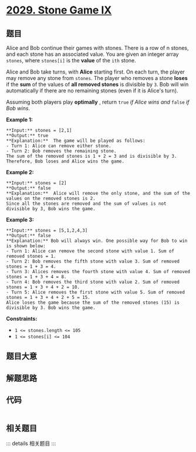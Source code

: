 # [2029. Stone Game IX](https://leetcode.com/problems/stone-game-ix)

## 题目

Alice and Bob continue their games with stones. There is a row of n stones,
and each stone has an associated value. You are given an integer array
`stones`, where `stones[i]` is the **value** of the `ith` stone.

Alice and Bob take turns, with **Alice** starting first. On each turn, the
player may remove any stone from `stones`. The player who removes a stone
**loses** if the **sum** of the values of **all removed stones** is divisible
by `3`. Bob will win automatically if there are no remaining stones (even if
it is Alice's turn).

Assuming both players play **optimally** , return `true` _if Alice wins and_
`false` _if Bob wins_.



**Example 1:**

    
    
    **Input:** stones = [2,1]
    **Output:** true
    **Explanation:**  The game will be played as follows:
    - Turn 1: Alice can remove either stone.
    - Turn 2: Bob removes the remaining stone. 
    The sum of the removed stones is 1 + 2 = 3 and is divisible by 3. Therefore, Bob loses and Alice wins the game.
    

**Example 2:**

    
    
    **Input:** stones = [2]
    **Output:** false
    **Explanation:**  Alice will remove the only stone, and the sum of the values on the removed stones is 2. 
    Since all the stones are removed and the sum of values is not divisible by 3, Bob wins the game.
    

**Example 3:**

    
    
    **Input:** stones = [5,1,2,4,3]
    **Output:** false
    **Explanation:** Bob will always win. One possible way for Bob to win is shown below:
    - Turn 1: Alice can remove the second stone with value 1. Sum of removed stones = 1.
    - Turn 2: Bob removes the fifth stone with value 3. Sum of removed stones = 1 + 3 = 4.
    - Turn 3: Alices removes the fourth stone with value 4. Sum of removed stones = 1 + 3 + 4 = 8.
    - Turn 4: Bob removes the third stone with value 2. Sum of removed stones = 1 + 3 + 4 + 2 = 10.
    - Turn 5: Alice removes the first stone with value 5. Sum of removed stones = 1 + 3 + 4 + 2 + 5 = 15.
    Alice loses the game because the sum of the removed stones (15) is divisible by 3. Bob wins the game.
    



**Constraints:**

  * `1 <= stones.length <= 105`
  * `1 <= stones[i] <= 104`


## 题目大意

## 解题思路

## 代码

```javascript

```

## 相关题目

::: details 相关题目
:::
